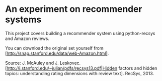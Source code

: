 An experiment on recommender systems
==

This project covers building a recommender system using python-recsys and Amazon reviews.

You can download the original set yourself from [http://snap.stanford.edu/data/web-Amazon.html].

Source: J. McAuley and J. Leskovec. [http://i.stanford.edu/~julian/pdfs/recsys13.pdf|Hidden factors and hidden topics: understanding rating dimensions with review text]. RecSys, 2013.
